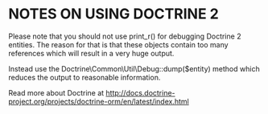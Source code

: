 # NOTES ON USING DOCTRINE 2

Please note that you should not use print_r() for debugging Doctrine 2 entities.
The reason for that is that these objects contain too many references which will
result in a very huge output.

Instead use the Doctrine\Common\Util\Debug::dump($entity) method which reduces
the output to reasonable information.

Read more about Doctrine at http://docs.doctrine-project.org/projects/doctrine-orm/en/latest/index.html
